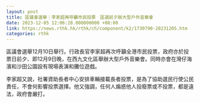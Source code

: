```yaml
---
layout: post
title: 區議會選舉｜李家超再呼籲市民投票　區選前夕辦大型戶外音樂會
date: 2023-12-05 12:06:28.000000000 +08:00
link: https://news.rthk.hk/rthk/ch/component/k2/1730790-20231205.htm
categories: rthk
---
```


區議會選舉12月10日舉行。行政長官李家超再次呼籲全港市民投票，政府亦於投票日前夕、即12月9日晚，在西九文化區舉辦大型戶外音樂會。同時亦會在灣仔海濱和沙田公園設有現場表演和攤位遊戲。

李家超又說，社署資助長者中心安排車輛接載長者投票，是為了協助選民行使公民責任，不會何影響投票選擇。他又強調，任何人煽惑他人投廢票或不投票，都是違法，政府會嚴打。
